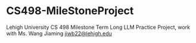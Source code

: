 # CS498-MileStoneProject
Lehigh University CS 498 Milestone Term Long LLM Practice Project, work with Ms. Wang Jiaming jiwb22@lehigh.edu
